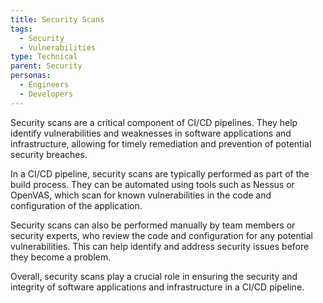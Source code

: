 ```yaml
---
title: Security Scans
tags:
  - Security
  - Vulnerabilities
type: Technical
parent: Security
personas:
  - Engineers
  - Developers
---
```


Security scans are a critical component of CI/CD pipelines. They help identify vulnerabilities and weaknesses in software applications and infrastructure, allowing for timely remediation and prevention of potential security breaches.

In a CI/CD pipeline, security scans are typically performed as part of the build process. They can be automated using tools such as Nessus or OpenVAS, which scan for known vulnerabilities in the code and configuration of the application.

Security scans can also be performed manually by team members or security experts, who review the code and configuration for any potential vulnerabilities. This can help identify and address security issues before they become a problem.

Overall, security scans play a crucial role in ensuring the security and integrity of software applications and infrastructure in a CI/CD pipeline.
